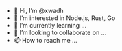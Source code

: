 - 👋 Hi, I’m @xwadh
- 👀 I’m interested in Node.js, Rust, Go 
- 🌱 I’m currently learning ...
- 💞️ I’m looking to collaborate on ...
- 📫 How to reach me ...

<!---
xwadh/xwadh is a ✨ special ✨ repository because its `README.md` (this file) appears on your GitHub profile.
You can click the Preview link to take a look at your changes.
--->
